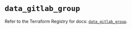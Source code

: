 # `data_gitlab_group`

Refer to the Terraform Registry for docs: [`data_gitlab_group`](https://registry.terraform.io/providers/gitlabhq/gitlab/18.1.0/docs/data-sources/group).
